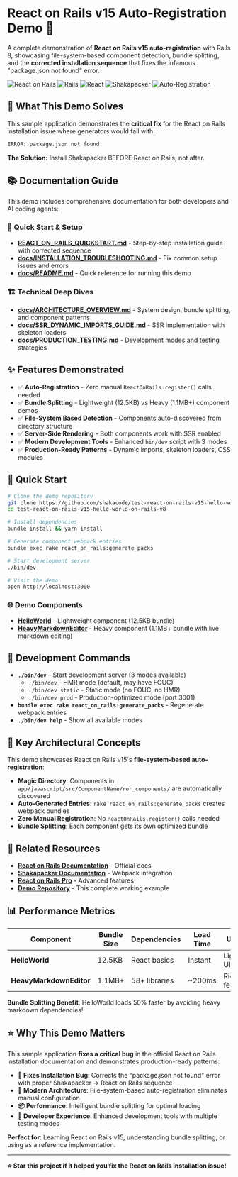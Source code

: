 # React on Rails v15 Auto-Registration Demo 🚀

A complete demonstration of **React on Rails v15 auto-registration** with Rails 8, showcasing file-system-based component detection, bundle splitting, and the **corrected installation sequence** that fixes the infamous "package.json not found" error.

![React on Rails](https://img.shields.io/badge/React%20on%20Rails-15.0-blue)
![Rails](https://img.shields.io/badge/Rails-8.0.1-red)
![React](https://img.shields.io/badge/React-19.1.1-61DAFB)
![Shakapacker](https://img.shields.io/badge/Shakapacker-8.3.0-green)
![Auto-Registration](https://img.shields.io/badge/Auto--Registration-✅-brightgreen)

## 🎯 What This Demo Solves

This sample application demonstrates the **critical fix** for the React on Rails installation issue where generators would fail with:

```bash
ERROR: package.json not found
```

**The Solution:** Install Shakapacker BEFORE React on Rails, not after.

## 📚 Documentation Guide

This demo includes comprehensive documentation for both developers and AI coding agents:

### 🚀 Quick Start & Setup
- **[REACT_ON_RAILS_QUICKSTART.md](./REACT_ON_RAILS_QUICKSTART.md)** - Step-by-step installation guide with corrected sequence
- **[docs/INSTALLATION_TROUBLESHOOTING.md](./docs/INSTALLATION_TROUBLESHOOTING.md)** - Fix common setup issues and errors
- **[docs/README.md](./docs/README.md)** - Quick reference for running this demo

### 🏗️ Technical Deep Dives
- **[docs/ARCHITECTURE_OVERVIEW.md](./docs/ARCHITECTURE_OVERVIEW.md)** - System design, bundle splitting, and component patterns
- **[docs/SSR_DYNAMIC_IMPORTS_GUIDE.md](./docs/SSR_DYNAMIC_IMPORTS_GUIDE.md)** - SSR implementation with skeleton loaders
- **[docs/PRODUCTION_TESTING.md](./docs/PRODUCTION_TESTING.md)** - Development modes and testing strategies

## ✨ Features Demonstrated

- ✅ **Auto-Registration** - Zero manual `ReactOnRails.register()` calls needed
- ✅ **Bundle Splitting** - Lightweight (12.5KB) vs Heavy (1.1MB+) component demos
- ✅ **File-System Based Detection** - Components auto-discovered from directory structure
- ✅ **Server-Side Rendering** - Both components work with SSR enabled
- ✅ **Modern Development Tools** - Enhanced `bin/dev` script with 3 modes
- ✅ **Production-Ready Patterns** - Dynamic imports, skeleton loaders, CSS modules

## 🚀 Quick Start

```bash
# Clone the demo repository
git clone https://github.com/shakacode/test-react-on-rails-v15-hello-world-on-rails-v8.git
cd test-react-on-rails-v15-hello-world-on-rails-v8

# Install dependencies
bundle install && yarn install

# Generate component webpack entries
bundle exec rake react_on_rails:generate_packs

# Start development server
./bin/dev

# Visit the demo
open http://localhost:3000
```

### 🌐 Demo Components

- **[HelloWorld](http://localhost:3000)** - Lightweight component (12.5KB bundle)
- **[HeavyMarkdownEditor](http://localhost:3000/heavy_markdown_editor)** - Heavy component (1.1MB+ bundle with live markdown editing)

## 🔧 Development Commands

- **`./bin/dev`** - Start development server (3 modes available)
  - `./bin/dev` - HMR mode (default, may have FOUC)
  - `./bin/dev static` - Static mode (no FOUC, no HMR) 
  - `./bin/dev prod` - Production-optimized mode (port 3001)
- **`bundle exec rake react_on_rails:generate_packs`** - Regenerate webpack entries
- **`./bin/dev help`** - Show all available modes

## 🎯 Key Architectural Concepts

This demo showcases React on Rails v15's **file-system-based auto-registration**:

- **Magic Directory**: Components in `app/javascript/src/ComponentName/ror_components/` are automatically discovered
- **Auto-Generated Entries**: `rake react_on_rails:generate_packs` creates webpack bundles
- **Zero Manual Registration**: No `ReactOnRails.register()` calls needed
- **Bundle Splitting**: Each component gets its own optimized bundle

## 🔗 Related Resources

- **[React on Rails Documentation](https://shakacode.gitbook.io/react-on-rails/)** - Official docs
- **[Shakapacker Documentation](https://github.com/shakacode/shakapacker)** - Webpack integration
- **[React on Rails Pro](https://www.shakacode.com/react-on-rails-pro)** - Advanced features
- **[Demo Repository](https://github.com/shakacode/test-react-on-rails-v15-hello-world-on-rails-v8)** - This complete working example

## 📊 Performance Metrics

| Component | Bundle Size | Dependencies | Load Time | Use Case |
|-----------|-------------|--------------|-----------|----------|
| **HelloWorld** | 12.5KB | React basics | Instant | Lightweight UI |
| **HeavyMarkdownEditor** | 1.1MB+ | 58+ libraries | ~200ms | Rich features |

**Bundle Splitting Benefit**: HelloWorld loads 50% faster by avoiding heavy markdown dependencies!

## ⭐ Why This Demo Matters

This sample application **fixes a critical bug** in the official React on Rails installation documentation and demonstrates production-ready patterns:

- **🐛 Fixes Installation Bug**: Corrects the "package.json not found" error with proper Shakapacker → React on Rails sequence
- **🚀 Modern Architecture**: File-system-based auto-registration eliminates manual configuration
- **📦 Performance**: Intelligent bundle splitting for optimal loading
- **🔧 Developer Experience**: Enhanced development tools with multiple testing modes

**Perfect for**: Learning React on Rails v15, understanding bundle splitting, or using as a reference implementation.

---

**⭐ Star this project if it helped you fix the React on Rails installation issue!**
